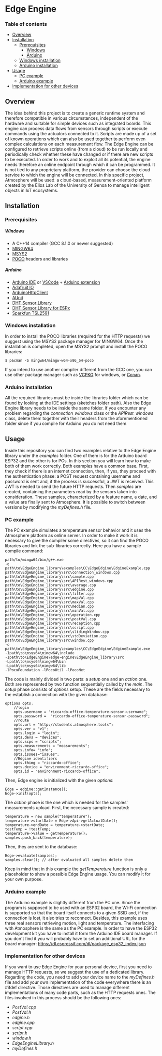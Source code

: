 Edge Engine
=================
### Table of contents
- [Overview](https://github.com/Atmosphere-IoT-Framework/edge-edgine#Introduction)
- [Installation](https://github.com/Atmosphere-IoT-Framework/edge-edgine#Installation)
    - [Prerequisites](https://github.com/Atmosphere-IoT-Framework/edge-edgine#Prerequisites)
        - [Windows](https://github.com/Atmosphere-IoT-Framework/edge-edgine#Windows)
        - [Arduino](https://github.com/Atmosphere-IoT-Framework/edge-edgine#Arduino)
    - [Windows installation](https://github.com/Atmosphere-IoT-Framework/edge-edgine#Windows-installation)
    - [Arduino installation](https://github.com/Atmosphere-IoT-Framework/edge-edgine#Arduino-installation)
- [Usage](https://github.com/Atmosphere-IoT-Framework/edge-edgine#Usage)
    - [PC example](https://github.com/Atmosphere-IoT-Framework/edge-edgine#PC-example)
    - [Arduino example](https://github.com/Atmosphere-IoT-Framework/edge-edgine#Arduino-example)
- [Implementation for other devices](https://github.com/Atmosphere-IoT-Framework/edge-edgine/#Implementation-for-other-devices)
## Overview
The idea behind this project is to create a generic runtime system and therefore compatible in various circumstances, independent of the hardware and suitable for simple devices such as integrated boards.
This engine can process data flows from sensors through scripts or execute commands using the actuators connected to it.
Scripts are made up of a set of known operations which can also be used together to perform even complex calculations on each measurement flow. The Edge Engine can be configured to retrieve scripts online (from a cloud) to be run locally and periodically check whether these have changed or if there are new scripts to be executed.
In order to work and to exploit all its potential, the engine needs therefore an online endpoint through which it can be programmed. It is not tied to any proprietary platform, the provider can choose the cloud service to which the engine will be connected. 
In this specific project, Atmosphere will be used: a cloud-based, measurement-oriented platform created by the Elios Lab of the University of Genoa to manage intelligent objects in IoT ecosystems.
## Installation
### Prerequisites
##### Windows
- A C++14 compiler (GCC 8.1.0 or newer suggested)
- [MINGW64](http://www.mingw.org/)
- [MSYS2](https://www.msys2.org/)
- [POCO](https://pocoproject.org/) headers and libraries 
##### Arduino
- [Arduino IDE](https://www.arduino.cc/en/main/software) or [VSCode](https://code.visualstudio.com/) + [Arduino extension](https://marketplace.visualstudio.com/items?itemName=vsciot-vscode.vscode-arduino)
- [Adafruit IO](https://github.com/adafruit/Adafruit_IO_Arduino)
- [ArduinoHttpClient](https://github.com/arduino-libraries/ArduinoHttpClient)
- [AUnit](https://github.com/bxparks/AUnit)
- [DHT Sensor Library](https://github.com/adafruit/DHT-sensor-library)
- [DHT Sensor Library for ESPx](https://www.arduinolibraries.info/libraries/dht-sensor-library-for-es-px)
- [Sparkfun TSL2561](https://github.com/sparkfun/SparkFun_TSL2561_Arduino_Library)
### Windows installation
In order to install the POCO libraries (required for the HTTP requests) we suggest using the MSYS2 package manager for MINGW64.
Once the installation is completed, open the MSYS2 prompt and install the POCO libraries:
```
$ pacman -S mingw64/mingw-w64-x86_64-poco
```
If you intend to use another compiler different from the GCC one, you can use other package manager such as [VCPKG](https://github.com/microsoft/vcpkg) for windows, or [Conan](https://conan.io/).
### Arduino installation
All the required libraries must be inside the libraries folder which can be found by looking at the IDE settings (sketches folder path).
Also the Edge Engine library needs to be inside the same folder. If you encounter any problem regarding the _connection_windows_ class or the _APIRest_windows_ class, delete them together with their headers from the aforementioned folder since if you compile for Arduino you do not need them.
## Usage
Inside this repository you can find two examples relative to the Edge Engine library under the _examples_ folder. One of them is for the Arduino board ESP32 and the other is for PCs.
In this section you will learn how to make both of them work correctly.
Both examples have a common base.
First, they check if there is an internet connection, then, if yes, they proceed with the authentication phase: a POST request containing username and password is sent and, if the process is successful, a JWT is received. This JWT is needed to send the future HTTP requests.
Then _samples_ are created, containing the parameters read by the sensors taken into consideration. These samples, characterized by a feature name, a date, and a value are finally sent to Atmosphere.
It is possible to switch between versions by modifying the _myDefines.h_ file.
### PC example
The PC example simulates a temperature sensor behavior and it uses the Atmosphere platform as online server.
In order to make it work it is necessary to give the compiler some directives, so it can find the POCO libraries and link the sub-libraries correctly.
Here you have a sample compile command:
```
path/to/mingw64/bin/g++.exe 
-g 
path\to\EdgeEngine_library\examples\CC\EdgeEdgine\EdgineExample.cpp
path\to\EdgeEngine_library\src\connection_windows.cpp
path\to\EdgeEngine_library\src\sample.cpp
path\to\EdgeEngine_library\src\APIRest_windows.cpp
path\to\EdgeEngine_library\src\average.cpp
path\to\EdgeEngine_library\src\edgine.cpp
path\to\EdgeEngine_library\src\filter.cpp
path\to\EdgeEngine_library\src\mapVal.cpp
path\to\EdgeEngine_library\src\maxVal.cpp
path\to\EdgeEngine_library\src\median.cpp
path\to\EdgeEngine_library\src\minVal.cpp
path\to\EdgeEngine_library\src\operation.cpp
path\to\EdgeEngine_library\src\postVal.cpp
path\to\EdgeEngine_library\src\reception.cpp
path\to\EdgeEngine_library\src\script.cpp
path\to\EdgeEngine_library\src\slidingWindow.cpp
path\to\EdgeEngine_library\src\stdDeviation.cpp
path\to\EdgeEngine_library\src\window.cpp
-o
path\to\EdgeEngine_library\examples\CC\EdgeEdgine\EdgineExample.exe
-Ipath\to\msys64\mingw64\include
-Ipath\to\EdgeEngine\edge-engine\EdgeEngine_library\src
-Lpath\to\msys64\mingw64\bin
-Lpath\to\msys64\mingw64\lib
-lPocoFoundation -lPocoUtil -lPocoNet
```
The code is mainly divided in two parts: a *setup* one and an *action* one. Both are represented by two function sequentially called by the _main_.
The *setup* phase consists of _options_ setup. These are the fields necessary to the establish a connection with the given database:
```
options opts;
    //login
    opts.username = "riccardo-office-temperature-sensor-username";
    opts.password =  "riccardo-office-temperature-sensor-password";
    //route
    opts.url = "http://students.atmosphere.tools";
    opts.ver = "v1";
    opts.login = "login";
    opts.devs = "devices";
    opts.scps = "scripts";
    opts.measurements = "measurements";
    opts.info= "info";
    opts.issues="issues";
    //Edgine identifiers
    opts.thing = "riccardo-office";
    opts.device = "environment-riccardo-office";
    opts.id = "environment-riccardo-office";
```
Then, Edge engine is initialized with the given _options_:
```
Edge = edgine::getInstance();
Edge->init(opts);
```
The *action* phase is the one which is needed for the samples' measurements upload.
First, the necessary sample is created:
```
temperature = new sample("temperature");
temperature->startDate = Edge->Api->getActualDate();
temperature->endDate = temperature->startDate;
testTemp = !testTemp;
temperature->value = getTemperature();
samples.push_back(temperature);
```
Then, they are sent to the database:
```
Edge->evaluate(samples);
samples.clear(); // after evaluated all samples delete them
```
Keep in mind that in this example the _getTemperature_ function is only a placeholder to show a possible Edge Engine usage. You can modify it for your own purpose.
### Arduino example
The Arduino example is slightly different from the PC one. Since the program is supposed to be used with an ESP32 board, the Wi-Fi connection is supported so that the board itself connects to a given SSID and, if the connection is lost, it also tries to reconnect.
Besides, this example uses three real sensors retrieving motion, light and temperature.
The interfacing with Atmosphere is the same as the PC example.
In order to have the ESP32 development kit you have to install it form the Arduino IDE board manager. If you don't find it you will probably have to set an additional URL for the board manager: <https://dl.espressif.com/dl/package_esp32_index.json>
### Implementation for other devices
If you want to use Edge Engine for your personal device, first you need to manage HTTP requests, so we suggest the use of a dedicated library.
Regarding the code, you need to add your device name to the _myDefines.h_ file and add your own implementation of the code everywhere there is an #ifdef directive. Those directives are used to manage different implementations of many code parts, such as the HTTP requests ones.
The files involved in this process should be the following ones:
- *PostVal.cpp*
- *PostVal.h*
- *edgine.h*
- *edgine.cpp*
- *script.cpp*
- *script.h*
- *window.h*
- *EdgeEngineLibrary.h* 
- *myDefines.h*




